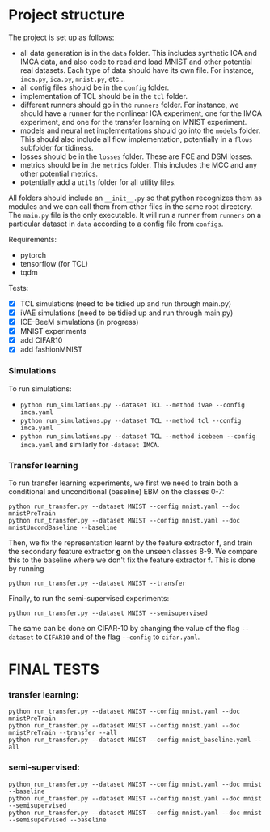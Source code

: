 # Project structure
The project is set up as follows:
- all data generation is in the `data` folder. This includes synthetic ICA and IMCA data, and also code to read and load MNIST and other potential real datasets. Each type of data should have its own file. For instance, `imca.py`, `ica.py`, `mnist.py`, etc...
- all config files should be in the `config` folder.
- implementation of TCL should be in the `tcl` folder.
- different runners should go in the `runners` folder. For instance, we should have a runner for the nonlinear ICA experiment, one for the IMCA experiment, and one for the transfer learning on MNIST experiment.
- models and neural net implementations should go into the `models` folder. This should also include all flow implementation, potentially in a `flows` subfolder for tidiness.
- losses should be in the `losses` folder. These are FCE and DSM losses.
- metrics should be in the `metrics` folder. This includes the MCC and any other potential metrics.
- potentially add a `utils` folder for all utility files.

All folders should include an `__init__.py` so that python recognizes them as modules and we can call them from other files in the same root directory.
The `main.py` file is the only executable. It will run a runner from `runners` on a particular dataset in `data` according to a config file from `configs`.

Requirements:
 - pytorch 
 - tensorflow (for TCL)
 - tqdm

Tests:
- [x] TCL simulations (need to be tidied up and run through main.py)
- [x] iVAE simulations (need to be tidied up and run through main.py)
- [x] ICE-BeeM simulations (in progress)
- [x] MNIST experiments 
- [x] add CIFAR10
- [x] add fashionMNIST

### Simulations

To run simulations:
- `python run_simulations.py --dataset TCL --method ivae --config imca.yaml`
- `python run_simulations.py --dataset TCL --method tcl --config imca.yaml`
- `python run_simulations.py --dataset TCL --method icebeem --config imca.yaml`
and similarly for `-dataset IMCA`.

### Transfer learning
To run transfer learning experiments, we first we need to train both a conditional and unconditional (baseline) EBM on the classes
0-7:

```
python run_transfer.py --dataset MNIST --config mnist.yaml --doc mnistPreTrain
python run_transfer.py --dataset MNIST --config mnist.yaml --doc mnistUncondBaseline --baseline
```
Then, we fix the representation learnt by the feature extractor **f**, and train the secondary feature extractor **g** on
the unseen classes 8-9. We compare this to the baseline where we don't fix the feature extractor **f**. This is done by 
running
```
python run_transfer.py --dataset MNIST --transfer
```
Finally, to run the semi-supervised experiments:
```
python run_transfer.py --dataset MNIST --semisupervised
```

The same can be done on CIFAR-10 by changing the value of the flag `--dataset` to `CIFAR10` and of the flag 
`--config` to `cifar.yaml`.



# FINAL TESTS

### transfer learning:
```
python run_transfer.py --dataset MNIST --config mnist.yaml --doc mnistPreTrain
python run_transfer.py --dataset MNIST --config mnist.yaml --doc mnistPreTrain --transfer --all
python run_transfer.py --dataset MNIST --config mnist_baseline.yaml --all
```

### semi-supervised:
```
python run_transfer.py --dataset MNIST --config mnist.yaml --doc mnist --baseline
python run_transfer.py --dataset MNIST --config mnist.yaml --doc mnist --semisupervised
python run_transfer.py --dataset MNIST --config mnist.yaml --doc mnist --semisupervised --baseline
```